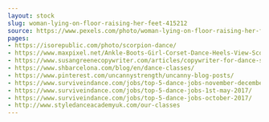 ```yaml
---
layout: stock
slug: woman-lying-on-floor-raising-her-feet-415212
source: https://www.pexels.com/photo/woman-lying-on-floor-raising-her-feet-415212/
pages:
- https://isorepublic.com/photo/scorpion-dance/
- https://www.maxpixel.net/Ankle-Boots-Girl-Corset-Dance-Heels-View-Scorpion-2278757
- https://www.susangreenecopywriter.com/articles/copywriter-for-dance-studios.html
- https://www.shbarcelona.com/blog/en/dance-classes/
- https://www.pinterest.com/uncannystrength/uncanny-blog-posts/
- https://www.surviveindance.com/jobs/top-5-dance-jobs-november-december-2017/
- https://www.surviveindance.com/jobs/top-5-dance-jobs-1st-may-2017/
- https://www.surviveindance.com/jobs/top-5-dance-jobs-october-2017/
- http://www.styledanceacademyuk.com/our-classes
---
```

